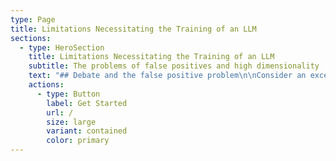 ```yaml
---
type: Page
title: Limitations Necessitating the Training of an LLM
sections:
  - type: HeroSection
    title: Limitations Necessitating the Training of an LLM
    subtitle: The problems of false positives and high dimensionality
    text: "## Debate and the false positive problem\n\nConsider an excerpt from the hypothetical example of collocation extraction at the end of the previous post:\_\n\n\\\n\n*   This is getting ridiculous. Filthy rats. We need to clean up our country.\_\n\n    *   Immigrants aren’t the problem, it’s ignorant people like you that are. They are not filthy, and they are not rats- they’re people just like you and me\n\n        *   Whatever, snowflake\n\n\\\n\nExamples of bigrams which would pass manual selection:\_\n\n\\\n\n*   “filthy, rats”\n\n*   “they, rats”\n\n\\\n\nExamples of trigrams which would pass manual selection:\_\n\n\\\n\n*   “clean, rats, country”\n\n<!---->\n\n*   “they, are, rats”\n\n*   “country, clean, up”\n\n\\\n\nIn the example above, the bigram \"they, rats\" and the trigram “they, are, rats” are found in the comment: “They are not filthy, and they are not rats”. It constitutes a false positive, as it will be counted towards the total disgust score while in fact indicating an opposition to being disgusted with the outgroup.\_\n\nIf, in a given community, it is up for general debate whether an outgroup is composed of rats, then we may assume that many members of the community already hold disgust for the outgroup, as a significant number must be pushing the ‘rathood narrative’ for the debate to exist. This method is therefore sufficient to distinguish between a dataset which includes ‘disgust debate’ and one with no or very few references of disgust.\n\n\\\n\nConsider, however, a community not engaged in ‘disgust debate’, due to a broad agreement that an outgroup is categorically disgusting. How can such a highly and uniformly disgust-gripped community be distinguished from one in which many find the target outgroup disgusting, but a significant number do not?\_\n\nIf dissenters will argue against disgust driven narratives by negating the contained propositions directly, they would generate collocations which would pass manual selection and generate false positives. Worse still, such ‘disgust debate’ may spark more disgust references by the disgusted, who will be motivated to reinforce their narrative against the dissenters. It cannot be assumed that these excess disgust references constitute a rise in disgust sentiment within either the commenter or the broader community. They, too, may constitute a difficult to measure false positive effect.\_\n\nIt is possible therefore for a community that is engaged in disgust debate to generate a similar or even greater number of collocations which pass manual selection than a community in which there is no disgust debate due to a higher level of shared disgust.\n\n\\\n\nFor clarity, consider following two exchanges between pairs of hypothetical commenters:\n\n\\\n\nA:\n\n*   Immigrants are rats.\n\n    *   No, immigrants are not rats!\n\n        *   Yes, immigrants are rats!\n\n\\\n\nB:\_\n\n*   Immigrants are rats.\_\n\n    *   Yes, they are.\_\n\n\\\n\nThe methodology laid out above would count the bigram, “immigrants, rats” thrice in exchange A and only once in exchange B, even though exchange B clearly displays agreement between two commenters that the outgroup are worthy of disgust, and should therefore be weighted more heavily by an appropriate methodology.\_\n\n\\\n\nThe most concerning aspect of this is the difficulty of measuring the effect of the debate using quantitative methods that are universally applicable to different lingual and cultural groups. For example, some groups may be more prone to fierce debate, and therefore generate more false-positive collocations. Other cultures may argue less analytically, and therefore make less direct references to the disgust narrative when debating, dampening the effect.\n\nPerhaps it is possible to account for this on a group by group or comment section by comment section basis, but this would be labour intensive and introduce qualitative bias, thus making it unsuitable for the task of providing a cost effective and reliable way to measure disgust sentiment at scale.\n\n## Higher order collocations:\n\nOne option for overcoming this problem would be to use higher order collocations, such as quadgrams and quintgrams, to increase contextuality and allow for the capturing of more subtle expressions and turns of phrase with long dependency chains. This would potentially capture instances of disagreement, as well as other unforeseen instances of false positives.\_\n\nHowever, due to the increase in dimensionality, higher order ngrams impose exponentially higher demands on computing resources the longer an collocation becomes. This logistical difficulty would shrink the potential sample space dramatically, rendering statistical tests less powerful and compromising confidence in conclusions drawn from the more limited datasets. More concerningly, the employment of higher order collocations would considerably complicate the manual selection phase outlined above. This added complexity opens doors for the biases of either the researcher conducting the study or the end users involved to penetrate the data collection process.\_\n\n\\\n\nIn short, the collocation extraction method is by itself unable to sufficiently distinguish between agreement and disagreement with a sentiment without utilising higher order collocations, which would in turn significantly increase dimensionality and thereby significantly raise costs and the risk of bias to the method.\_\n\n\\\n\nSo, it is not feasible to use collocation extraction alone distinguish between an ingroup that is moderately populated with individuals that spread disgust narratives targeted at a given outgroup and an ingroup that is heavily populated by such individuals, due to ‘disgust debate’ generating a difficult to predict level of false positives in the data. This is a crucial obstacle to overcome, as if moral disgust narratives online are predictive of intergroup conflict, it may follow that widely accepted disgust narratives have a higher correlation with conflict than hotly contested disgust narratives.\_\n\n\\\n\nIt will be overcome by using the data generated through collocation extraction, TF-IDF analysis, and manual selection to train and refine an LLM to parse the data.\n\n## LLM method\n\nAn efficient alternative to recognise and discount false positives can be made by training and refining a custom LLM to parse the data. I will first train the LLM on the broader corpus containing the targeted datasets in the study, using Haidt's categorical model and the collocations extracted from the datasets. The model will learn to recognise and differentiate between genuine expressions of disgust and false positives. I will then refine the model's disgust lexicon through iterative error correction. This process will involve continuously updating and refining the lexicon based on the model's predictions and feedback from the data it processes. Over time, this iterative approach will help the model to reduce false positives by learning from its mistakes and improving its accuracy in identifying true expressions of disgust.\n\n\\\n\nBy training the model to recognise and handle negatives in sentiment analysis, it will be better equipped to understand the context and nuances of 'disgust debate.' This adaptation will enable the model to distinguish between shared sentiments and debates within communities, thereby reducing the likelihood of false positives and providing a reliable way to differentiate between moderate and extreme levels of disgust sentiment within a community for a target outgroup.\n\n\\\n\nA second significant advantage of incorporating an LLM is its ability to process large datasets efficiently. Once a sufficiently low level of error is reliably achieved, it can analyse extensive data spanning decades to identify patterns and trends. This comprehensive analysis will help to contextualise the identified collocations and further reduce the impact of false positives by providing a broader perspective on online disgust sentiments within and across communities.\n\n\\\n\nBy implementing these strategies, I aim to minimise the false positive problem effectively, ensuring that the model's predictions and insights into online disgust sentiments are both accurate and reliable.\n\n"
    actions:
      - type: Button
        label: Get Started
        url: /
        size: large
        variant: contained
        color: primary
---
```

